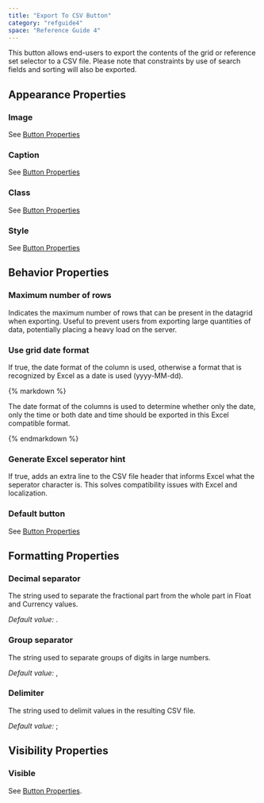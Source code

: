 ```yaml
---
title: "Export To CSV Button"
category: "refguide4"
space: "Reference Guide 4"
---
```

This button allows end-users to export the contents of the grid or reference set selector to a CSV file. Please note that constraints by use of search fields and sorting will also be exported.

## Appearance Properties

### Image

See [Button Properties](button-properties)

### Caption

See [Button Properties](button-properties)

### Class

See [Button Properties](button-properties)

### Style

See [Button Properties](button-properties)

## Behavior Properties

### Maximum number of rows

Indicates the maximum number of rows that can be present in the datagrid when exporting. Useful to prevent users from exporting large quantities of data, potentially placing a heavy load on the server.

### Use grid date format

If true, the date format of the column is used, otherwise a format that is recognized by Excel as a date is used (yyyy-MM-dd).

<div class="alert alert-info">{% markdown %}

The date format of the columns is used to determine whether only the date, only the time or both date and time should be exported in this Excel compatible format.

{% endmarkdown %}</div>

### Generate Excel seperator hint

If true, adds an extra line to the CSV file header that informs Excel what the seperator character is. This solves compatibility issues with Excel and localization.

### Default button

See [Button Properties](button-properties)

## Formatting Properties

### Decimal separator

The string used to separate the fractional part from the whole part in Float and Currency values.

_Default value:_ .

### Group separator

The string used to separate groups of digits in large numbers.

_Default value:_ ,

### Delimiter

The string used to delimit values in the resulting CSV file.

_Default value:_ ;

## Visibility Properties

### Visible

See [Button Properties](button-properties).